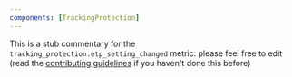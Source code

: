 ```yaml
---
components: [TrackingProtection]
---
```


This is a stub commentary for the `tracking_protection.etp_setting_changed` metric: please feel free to edit (read the
[contributing guidelines](https://github.com/mozilla/glean-annotations/blob/main/CONTRIBUTING.md)
if you haven't done this before)
